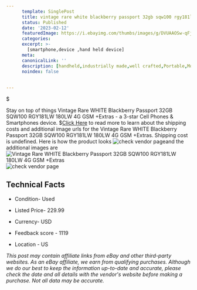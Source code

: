 ```yaml
---
      template: SinglePost
      title: vintage rare white blackberry passport 32gb sqw100 rgy181lw 180lw 4g gsm extras
      status: Published
      date: '2023-02-12'
      featuredImage: https://i.ebayimg.com/thumbs/images/g/DVUAAOSw-qFj4GPE/s-l225.jpg
      categories: 
      excerpt: >-
        [smartphone,device ,hand held device]
      meta:
      canonicalLink: ''
      description: [handheld,industrially made,well crafted,Portable,Mobile,Compact,Convenient,Lightweight,Maneuverable,Man-portable,Miniature,Carriable,Hand-held,Light,Holdable,Transportable,Mobile device,Pocket-sized,On-the-go,Wireless,Cordless,Compact size,Convenient size, smartphone,device ,hand held device]
      noindex: false
      
        
---
```

$

Stay on top of things Vintage Rare WHITE Blackberry Passport 32GB SQW100 RGY181LW 180LW 4G GSM +Extras - a 3-star Cell Phones & Smartphones device.
$[Click Here](https://www.ebay.com/itm/225402017081?hash=item347b01d539%3Ag%3ADVUAAOSw-qFj4GPE&mkevt=1&mkcid=1&mkrid=711-53200-19255-0&campid=%253CePNCampaignId%253E&customid=%253CreferenceId%253E&toolid=10049) to read more to learn about the shipping costs and additional image urls for the Vintage Rare WHITE Blackberry Passport 32GB SQW100 RGY181LW 180LW 4G GSM +Extras. Shipping cost is undefined. Here is how the product looks ![check vendor page](https://i.ebayimg.com/thumbs/images/g/DVUAAOSw-qFj4GPE/s-l225.jpg)and the additional images are![Vintage Rare WHITE Blackberry Passport 32GB SQW100 RGY181LW 180LW 4G GSM +Extras](https://i.ebayimg.com/images/g/DVUAAOSw-qFj4GPE/s-l1600.jpg)![check vendor page](https://origin-galleryplus.ebayimg.com/ws/web/225402017081_2_0_1/225x225.jpg,https://origin-galleryplus.ebayimg.com/ws/web/225402017081_3_0_1/225x225.jpg,https://origin-galleryplus.ebayimg.com/ws/web/225402017081_4_0_1/225x225.jpg,https://origin-galleryplus.ebayimg.com/ws/web/225402017081_5_0_1/225x225.jpg,https://origin-galleryplus.ebayimg.com/ws/web/225402017081_6_0_1/225x225.jpg,https://origin-galleryplus.ebayimg.com/ws/web/225402017081_7_0_1/225x225.jpg,https://origin-galleryplus.ebayimg.com/ws/web/225402017081_8_0_1/225x225.jpg,https://origin-galleryplus.ebayimg.com/ws/web/225402017081_9_0_1/225x225.jpg,https://origin-galleryplus.ebayimg.com/ws/web/225402017081_10_0_1/225x225.jpg)



 ## Technical Facts 



     
      

 - Condition- Used 


      

 - Listed Price- 229.99 


      

 - Currency- USD 


      

 - Feedback score - 1119 


      

 - Location - US 


      
      

 *_This post may contain affiliate links from eBay and other third-party websites. As an eBay affiliate, we earn from qualifying purchases. Although we do our best to keep the information up-to-date and accurate, please check the date and all details with the vendor's website before making a purchase. Not all data may be accurate._*






